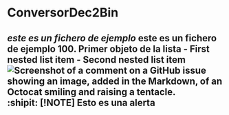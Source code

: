 # ConversorDec2Bin
 *este es un fichero de ejemplo*
 **este es un fichero de ejemplo**
100. Primer objeto de la lista
     - First nested list item
       - Second nested list item
![Screenshot of a comment on a GitHub issue showing an image, added in the Markdown, of an Octocat smiling and raising a tentacle.](https://myoctocat.com/assets/images/base-octocat.svg)
:shipit:
[!NOTE]
Esto es una alerta
-------------------------------------------------------------------------------------------------------------
